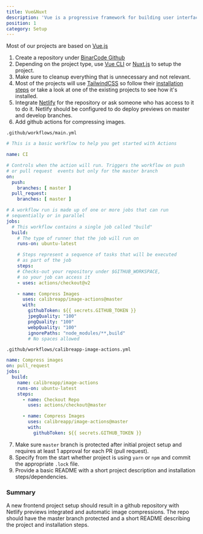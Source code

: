 ```yaml
---
title: Vue&Nuxt
description: 'Vue is a progressive framework for building user interfaces. Vue is designed from the ground up to be incrementally adoptable.'
position: 1
category: Setup
---
```


Most of our projects are based on [Vue.js](https://vuejs.org/)

1. Create a repository under [BinarCode Github](https://github.com/binarcode)
2. Depending on the project type, use [Vue CLI](https://cli.vuejs.org/) or [Nuxt.js](https://nuxtjs.org/) to setup the project.
3. Make sure to cleanup everything that is unnecessary and not relevant.
4. Most of the projects will use [TailwindCSS](https://tailwindcss.com/) so follow their [installation steps](https://tailwindcss.com/docs/installation#1-install-tailwind-via-npm) or take a look at one of the existing projects to see how it's installed.
5. Integrate [Netlify](https://www.netlify.com/) for the repository or ask someone who has access to it to do it. Netlify should be configured to do deploy previews on master and develop branches.
6. Add github actions for compressing images.  

`.github/workflows/main.yml`

```yaml
# This is a basic workflow to help you get started with Actions

name: CI

# Controls when the action will run. Triggers the workflow on push
# or pull request  events but only for the master branch
on:
  push:
    branches: [ master ]
  pull_request:
    branches: [ master ]

# A workflow run is made up of one or more jobs that can run 
# sequentially or in parallel
jobs:
  # This workflow contains a single job called "build"
  build:
    # The type of runner that the job will run on
    runs-on: ubuntu-latest

    # Steps represent a sequence of tasks that will be executed 
    # as part of the job
    steps:
    # Checks-out your repository under $GITHUB_WORKSPACE, 
    # so your job can access it
    - uses: actions/checkout@v2

    - name: Compress Images
      uses: calibreapp/image-actions@master
      with:
        githubToken: ${{ secrets.GITHUB_TOKEN }}
        jpegQuality: "100"
        pngQuality: "100"
        webpQuality: "100"
        ignorePaths: "node_modules/**,build"
        # No spaces allowed
``` 
`.github/workflows/calibreapp-image-actions.yml`

```yaml
name: Compress images
on: pull_request
jobs:
  build:
    name: calibreapp/image-actions
    runs-on: ubuntu-latest
    steps:
      - name: Checkout Repo
        uses: actions/checkout@master

      - name: Compress Images
        uses: calibreapp/image-actions@master
        with:
          githubToken: ${{ secrets.GITHUB_TOKEN }}
```
7. Make sure `master` branch is protected after initial project setup and requires at least 1 approval for each PR (pull request).
8. Specify from the start whether project is using `yarn` or `npm` and commit the appropriate `.lock` file.
9. Provide a basic README with a short project description and installation steps/dependencies.

### Summary 

A new frontend project setup should result in a github repository with Netlify previews integrated and automatic image compressions.
The repo should have the master branch protected and a short README describing the project and installation steps.
